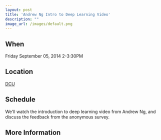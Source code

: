 ```yaml
---
layout: post
title: 'Andrew Ng Intro to Deep Learning Video'
description: ""
image_url: /images/default.png
---
```


## When
Friday September 05, 2014 2-3:30PM

## Location
[ DCU ]( http://dcu.ie)

## Schedule

We'll watch the introduction to deep learning video from Andrew Ng, and discuss the feedback from the anonymous survey. 


## More Information 
<!---
[ Google Group ](https://groups.google.com/group/dublinjs)  
[ Twitter ](http://twitter.com/#!/dublinjs)
[ Meetup ](http://www.meetup.com/DublinJS/)
-->
